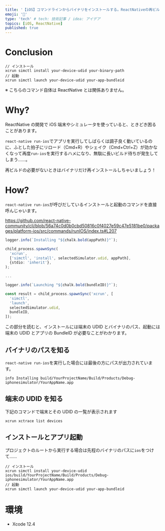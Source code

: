 ```yaml
---
title: '【iOS】コマンドラインからバイナリをインストールする。ReactNativeの再ビルド（が不要なとき）はすっ飛ばそう'
emoji: '📲'
type: 'tech' # tech: 技術記事 / idea: アイデア
topics: [iOS, ReactNative]
published: true
---
```


# Conclusion

```shell
// インストール
xcrun simctl install your-device-udid your-binary-path
// 起動
xcrun simctl launch your-device-udid your-app-bundleid
```

※ こちらのコマンド自体は ReactNative とは関係ありません。

# Why?

ReactNative の開発で iOS 端末やシミュレータを使っていると、ときどき困ることがあります。

`react-native run-ios`でアプリを実行してしばらくは調子良く動いているのに、ふとした拍子にリロード（Cmd+R）やシェイク（Cmd+Ctrl+Z）が効かなくなって再度`run-ios`を実行するハメになり、無駄に長いビルド待ちが発生してしまう……。

再ビルドの必要がないときはバイナリだけ再インストールしちゃいましょう！

# How?

`react-native run-ios`が呼びだしているインストールと起動のコマンドを直接呼んじゃいます。

https://github.com/react-native-community/cli/blob/56a74c0d0b0cbd50816c0f4027e59c47e5181be0/packages/platform-ios/src/commands/runIOS/index.ts#L207

```typescript:runIOS/index.ts
logger.info(`Installing "${chalk.bold(appPath)}"`);

child_process.spawnSync(
  'xcrun',
  ['simctl', 'install', selectedSimulator.udid, appPath],
  {stdio: 'inherit'},
);

...

logger.info(`Launching "${chalk.bold(bundleID)}"`);

const result = child_process.spawnSync('xcrun', [
  'simctl',
  'launch',
  selectedSimulator.udid,
  bundleID,
]);
```

この部分を読むと、インストールには端末の UDID とバイナリのパス、起動には端末の UDID とアプリの BundleID が必要なことがわかります。

## バイナリのパスを知る

`react-native run-ios`を実行した場合には最後の方にパスが出力されています。

```shell
info Installing build/YourProjectName/Build/Products/Debug-iphonesimulator/YourAppName.app
```

## 端末の UDID を知る

下記のコマンドで端末とその UDID の一覧が表示されます

```shell
xcrun xctrace list devices
```

## インストールとアプリ起動

プロジェクトのルートから実行する場合は先程のバイナリのパスに`ios`をつけて……

```shell
// インストール
xcrun simctl install your-device-udid ios/build/YourProjectName/Build/Products/Debug-iphonesimulator/YourAppName.app
// 起動
xcrun simctl launch your-device-udid your-app-bundleid
```

# 環境

- Xcode 12.4
